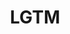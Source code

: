 ---
codehost: https://github.com/lgtmhq
facebook: https://www.facebook.com/lgtmhq/
googleplus: https://plus.google.com/106147712318647095994
linkedin: https://www.linkedin.com/company/lgtm
logohandle: lgtm
sort: lgtm
title: LGTM
twitter: https://x.com/lgtmhq
website: https://lgtm.com/
---
